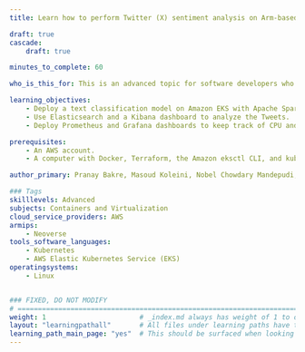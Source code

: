 ```yaml
---
title: Learn how to perform Twitter (X) sentiment analysis on Arm-based EKS clusters

draft: true
cascade:
    draft: true

minutes_to_complete: 60

who_is_this_for: This is an advanced topic for software developers who want to build an end-to-end ML sentiment analysis solution to analyze live Tweets on an Arm-based Amazon EKS cluster.

learning_objectives: 
    - Deploy a text classification model on Amazon EKS with Apache Spark.
    - Use Elasticsearch and a Kibana dashboard to analyze the Tweets.
    - Deploy Prometheus and Grafana dashboards to keep track of CPU and RAM usage of Kubernetes nodes.

prerequisites:
    - An AWS account.
    - A computer with Docker, Terraform, the Amazon eksctl CLI, and kubectl installed.

author_primary: Pranay Bakre, Masoud Koleini, Nobel Chowdary Mandepudi, Na Li

### Tags
skilllevels: Advanced
subjects: Containers and Virtualization
cloud_service_providers: AWS
armips:
    - Neoverse
tools_software_languages:
    - Kubernetes
    - AWS Elastic Kubernetes Service (EKS)
operatingsystems:
    - Linux


### FIXED, DO NOT MODIFY
# ================================================================================
weight: 1                       # _index.md always has weight of 1 to order correctly
layout: "learningpathall"       # All files under learning paths have this same wrapper
learning_path_main_page: "yes"  # This should be surfaced when looking for related content. Only set for _index.md of learning path content.
---
```

